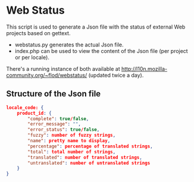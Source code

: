 Web Status
=========

This script is used to generate a Json file with the status of external Web projects based on gettext.
* webstatus.py generates the actual Json file.
* index.php can be used to view the content of the Json file (per project or per locale).

There's a running instance of both available at http://l10n.mozilla-community.org/~flod/webstatus/ (updated twice a day).

## Structure of the Json file

```JSON
locale_code: {
    product_id: {
        "complete": true/false,
        "error_message": "",
        "error_status": true/false,
        "fuzzy": number of fuzzy strings,
        "name": pretty name to display,
        "percentage": percentage of translated strings,
        "total": total number of strings,
        "translated": number of translated strings,
        "untranslated": number of untranslated strings
    }
}
```
